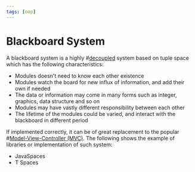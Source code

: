 ```yaml
---
tags: [oop]
---
```


# Blackboard System

A blackboard system is a highly #[decoupled](202202041514.md) system based on
tuple space which has the following characteristics:
- Modules doesn't need to know each other existence
- Modules watch the board for new influx of information, and add their own if
  needed
- The data or information may come in many forms such as integer, graphics, data
  structure and so on
- Modules may have vastly different responsibility between each other
- The lifetime of the modules could be varied, and interact with the blackboard
  in different period

If implemented correctly, it can be of great replacement to the popular
#[Model-View-Controller (MVC)](202207041054.md). The following shows the example
of libraries or implementation of such system:
- JavaSpaces
- T Spaces
